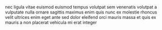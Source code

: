 nec ligula vitae euismod euismod tempus volutpat sem venenatis volutpat a
vulputate nulla ornare sagittis maximus enim quis nunc ex molestie rhoncus
velit ultrices enim eget ante sed dolor eleifend orci mauris massa et quis ex
mauris a non placerat vehicula mi erat integer